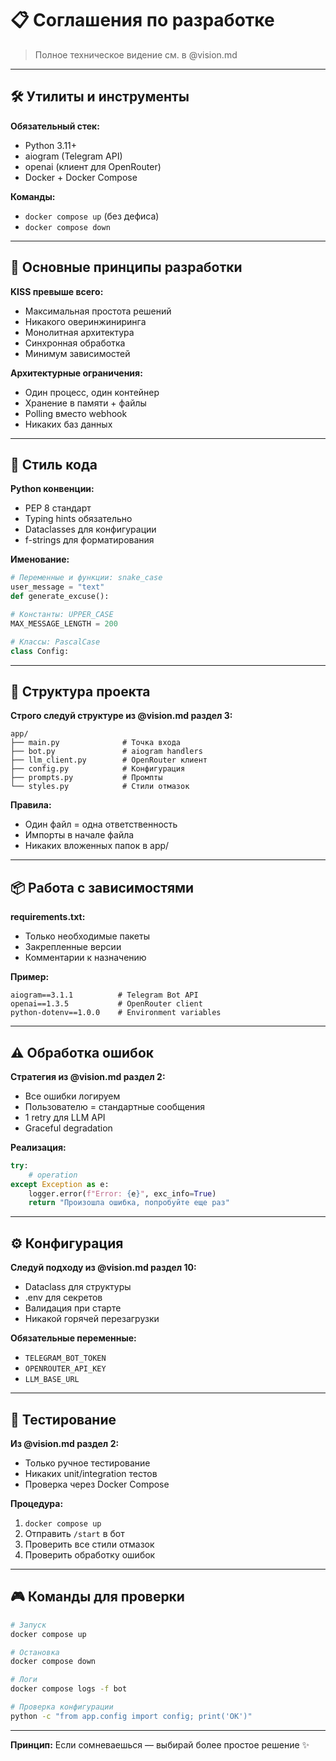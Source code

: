 # 📋 Соглашения по разработке

> Полное техническое видение см. в @vision.md

---

## 🛠 Утилиты и инструменты

**Обязательный стек:**
- Python 3.11+
- aiogram (Telegram API)  
- openai (клиент для OpenRouter)
- Docker + Docker Compose

**Команды:**
- `docker compose up` (без дефиса)
- `docker compose down`

---

## 🎯 Основные принципы разработки

**KISS превыше всего:**
- Максимальная простота решений
- Никакого оверинжиниринга
- Монолитная архитектура
- Синхронная обработка
- Минимум зависимостей

**Архитектурные ограничения:**
- Один процесс, один контейнер
- Хранение в памяти + файлы
- Polling вместо webhook
- Никаких баз данных

---

## 🎨 Стиль кода

**Python конвенции:**
- PEP 8 стандарт
- Typing hints обязательно
- Dataclasses для конфигурации
- f-strings для форматирования

**Именование:**
```python
# Переменные и функции: snake_case
user_message = "text"
def generate_excuse():

# Константы: UPPER_CASE  
MAX_MESSAGE_LENGTH = 200

# Классы: PascalCase
class Config:
```

---

## 📁 Структура проекта

**Строго следуй структуре из @vision.md раздел 3:**
```
app/
├── main.py              # Точка входа
├── bot.py               # aiogram handlers
├── llm_client.py        # OpenRouter клиент
├── config.py            # Конфигурация
├── prompts.py           # Промпты
└── styles.py            # Стили отмазок
```

**Правила:**
- Один файл = одна ответственность
- Импорты в начале файла
- Никаких вложенных папок в app/

---

## 📦 Работа с зависимостями

**requirements.txt:**
- Только необходимые пакеты
- Закрепленные версии
- Комментарии к назначению

**Пример:**
```
aiogram==3.1.1          # Telegram Bot API
openai==1.3.5           # OpenRouter client  
python-dotenv==1.0.0    # Environment variables
```

---

## ⚠️ Обработка ошибок

**Стратегия из @vision.md раздел 2:**
- Все ошибки логируем
- Пользователю = стандартные сообщения
- 1 retry для LLM API
- Graceful degradation

**Реализация:**
```python
try:
    # operation
except Exception as e:
    logger.error(f"Error: {e}", exc_info=True)
    return "Произошла ошибка, попробуйте еще раз"
```

---

## ⚙️ Конфигурация

**Следуй подходу из @vision.md раздел 10:**
- Dataclass для структуры
- .env для секретов
- Валидация при старте
- Никакой горячей перезагрузки

**Обязательные переменные:**
- `TELEGRAM_BOT_TOKEN` 
- `OPENROUTER_API_KEY`
- `LLM_BASE_URL`

---

## 🧪 Тестирование

**Из @vision.md раздел 2:**
- Только ручное тестирование
- Никаких unit/integration тестов
- Проверка через Docker Compose

**Процедура:**
1. `docker compose up`
2. Отправить `/start` в бот
3. Проверить все стили отмазок
4. Проверить обработку ошибок

---

## 🎮 Команды для проверки

```bash
# Запуск
docker compose up

# Остановка  
docker compose down

# Логи
docker compose logs -f bot

# Проверка конфигурации
python -c "from app.config import config; print('OK')"
```

---

**Принцип:** Если сомневаешься — выбирай более простое решение ✨
